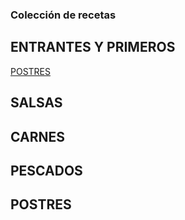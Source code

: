 ### Colección de recetas 


## ENTRANTES Y PRIMEROS

<a href="https://RecetasDeLosGarcia.github.io/postres/"> POSTRES </a>

## SALSAS

## CARNES

## PESCADOS

## POSTRES
